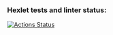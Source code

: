 ### Hexlet tests and linter status:
[![Actions Status](https://github.com/sonchig271/frontend-project-lvl1/workflows/hexlet-check/badge.svg)](https://github.com/sonchig271/frontend-project-lvl1/actions)